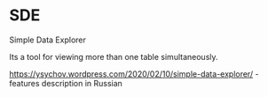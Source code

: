 # SDE
Simple Data Explorer

Its a tool for viewing more than one table simultaneously.


https://ysychov.wordpress.com/2020/02/10/simple-data-explorer/ - features description in Russian


